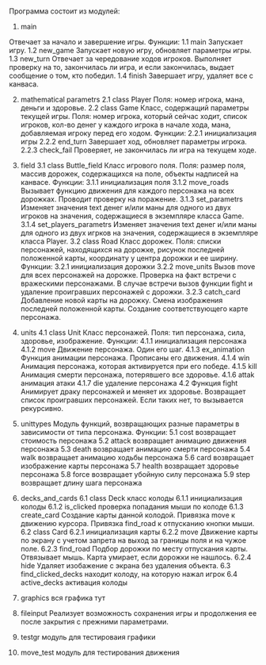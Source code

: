 #

Программа состоит из модулей:

1. main

Отвечает за начало и завершение игры.
Функции:
1.1 main
Запускает игру.
1.2 new_game
Запускает новую игру, обновляет параметры игры.
1.3 new_turn
Отвечает за чередование ходов игроков. Выполняет проверку на то, закончилась ли игра, и если закончилась, выдает
сообщение о том, кто победил.
1.4 finish
Завершает игру, удаляет все с канваса.

2. mathematical parametrs
2.1 class Player
Поля: номер игрока, мана, деньги и здоровье.
2.2 class Game
Класс, содержащий параметры текущей игры.
Поля: номер игрока, который сейчас ходит, список игроков, кол-во денег у каждого игрока в начале хода, мана,
добавляемая игроку перед его ходом.
Функции:
2.2.1 инициализация игры
2.2.2 end_turn
Завершает ход, обновляет параметры игрока.
2.2.3 check_fail
Проверяет, не закончилась ли игра на текущем ходе.

3. field
3.1 class Buttle_field
Класс игрового поля.
Поля: размер поля, массив дорожек, содержащихся на поле, объекты надписей на канвасе.
Функции:
3.1.1 инициализация поля
3.1.2 move_roads
Вызывает функцию движения для каждого персонажа на всех дорожках. Проводит проверку на поражение.
3.1.3 set_parametrs
Изменяет значения text денег и/или маны для одного из двух игроков на значения, содержащиеся в экземпляре класса Game.
3.1.4 set_players_parametrs
Изменяет значения text денег и/или маны для одного из двух игрков на значения, содержащиеся в экземпляре класса Player.
3.2 class Road
Класс дорожек.
Поля: списки персонажей, находящихся на дорожке, рисунок последней положенной карты, координату y центра дорожки и
ее ширину.
Функции:
3.2.1 инициализация дорожки
3.2.2 move_units
Вызов move для всех персонажей на дорожке. Проверка на факт встречи с вражескими персонажами. В случае встречи вызов
функции fight и удаление проигравших персонажей с дорожки.
3.2.3 catch_card
Добавление новой карты на дорожку. Смена изображения последней положенной карты. Создание соответствующего карте
персонажа.

4. units
4.1 class Unit
Класс персонажей.
Поля: тип персонажа, сила, здоровье, изображение.
Функции:
4.1.1 инициализация персонажа
4.1.2 move
Движение персонажа. Один его шаг.
4.1.3 ex_animation
Функция анимации персонажа. Прописаны его движения.
4.1.4 win
Анимация персонажа, которая активируется при его победе.
4.1.5 kill
Анимация смерти персонажа, потерявшего все здоровье.
4.1.6 attak
анимация атаки
4.1.7 die
удаление персонажа
4.2 Функция fight
Анимирует драку персонажей и меняет их здоровье. Возвращает список проигравших персонажей. Если таких нет, то
вызывается рекурсивно.

5. unittypes
Модуль функций, возвращающих разные параметры в зависимости от типа персонажа.
Функции:
5.1 cost
возвращает стоимость персонажа
5.2 attack
возвращает анимацию движения персонажа
5.3 death
возвращает анимацию смерти персонажа
5.4 walk
возвращает анимацию ходьбы персонажа
5.6 card
возвращает изображение карты персонажа
5.7 health
возвращает здоровье персонажа
5.8 force
возвращает убойную силу персонажа
5.9 step
возвращает длину шага персонажа

6. decks_and_cards
6.1 class Deck
класс колоды
6.1.1 инициализация колоды
6.1.2 is_clicked
проверка попадания мыши по колоде
6.1.3 create_card
Создание карты данной колодой. Привязка move к движению курсора. Привязка find_road к отпусканию кнопки мыши.
6.2 class Card
6.2.1 инициализация карты
6.2.2 move
Движение карты по экрану с учетом запрета на выход за границы поля и на чужое поле.
6.2.3 find_road
Подбор дорожки по месту отпускания карты. Отвязывает мышь. Карта умирает, если дорожки не нашлось.
6.2.4 hide
Удаляет изобажение с экрана без удаления объекта.
6.3 find_clicked_decks
находит колоду, на которую нажал игрок
6.4 active_decks
активация колоды

7. graphics
вся графика тут

8. fileinput
Реализует возможность сохранения игры и продолжения ее после закрытия с прежними параметрами.

9. testgr
модуль для тестироваия графики

10. move_test
модуль для тестирования движения
